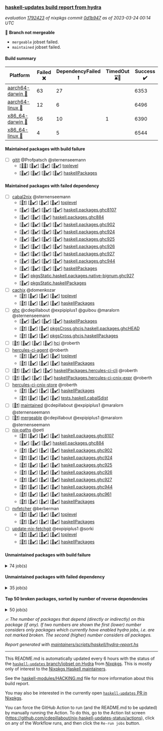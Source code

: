 ### [haskell-updates build report from hydra](https://hydra.nixos.org/jobset/nixpkgs/haskell-updates)
*evaluation [1792423](https://hydra.nixos.org/eval/1792423) of nixpkgs commit [0d1b947](https://github.com/NixOS/nixpkgs/commits/0d1b9472176bb31fa1f9a7b86ccbb20c656e6792) as of 2023-03-24 00:14 UTC*

:red_circle: **Branch not mergeable**
  * `mergeable` jobset failed.
  * `maintained` jobset failed.

#### Build summary

 | Platform | Failed :x: | DependencyFailed :heavy_exclamation_mark: | TimedOut :hourglass::no_entry_sign: | Success :heavy_check_mark: | 
 | --- | --- | --- | --- | --- | 
 | [aarch64-darwin :green_apple:](https://hydra.nixos.org/eval/1792423?filter=.aarch64-darwin) | 63 | 27 |  | 6353 | 
 | [aarch64-linux :iphone:](https://hydra.nixos.org/eval/1792423?filter=.aarch64-linux) | 12 | 6 |  | 6496 | 
 | [x86_64-darwin :apple:](https://hydra.nixos.org/eval/1792423?filter=.x86_64-darwin) | 56 | 10 | 1 | 6390 | 
 | [x86_64-linux :penguin:](https://hydra.nixos.org/eval/1792423?filter=.x86_64-linux) | 4 | 5 |  | 6544 | 
#### Maintained packages with build failure
- [ ] [gitit](https://hydra.nixos.org/eval/1792423?filter=gitit) @Profpatsch @sternenseemann
  - [[:green_apple::x:]](https://hydra.nixos.org/build/212824780) [[:iphone::heavy_check_mark:]](https://hydra.nixos.org/build/212837521) [[:apple::heavy_check_mark:]](https://hydra.nixos.org/build/212827322) [[:penguin::heavy_check_mark:]](https://hydra.nixos.org/build/212811791) [toplevel](https://hydra.nixos.org/eval/1792423?filter=gitit)
  - [[:green_apple::heavy_check_mark:]](https://hydra.nixos.org/build/212836199) [[:iphone::heavy_check_mark:]](https://hydra.nixos.org/build/212813012) [[:apple::heavy_check_mark:]](https://hydra.nixos.org/build/212833558) [[:penguin::heavy_check_mark:]](https://hydra.nixos.org/build/212816280) [haskellPackages](https://hydra.nixos.org/eval/1792423?filter=haskellPackages.gitit)
#### Maintained packages with failed dependency
- [ ] [cabal2nix](https://hydra.nixos.org/eval/1792423?filter=cabal2nix) @sternenseemann
  - [[:green_apple::heavy_exclamation_mark:]](https://hydra.nixos.org/build/213487874) [[:iphone::heavy_check_mark:]](https://hydra.nixos.org/build/213487884) [[:apple::heavy_check_mark:]](https://hydra.nixos.org/build/213487731) [[:penguin::heavy_check_mark:]](https://hydra.nixos.org/build/213487891) [toplevel](https://hydra.nixos.org/eval/1792423?filter=cabal2nix)
  - [[:green_apple::heavy_check_mark:]](https://hydra.nixos.org/build/212832870) [[:iphone::heavy_check_mark:]](https://hydra.nixos.org/build/212822873) [[:apple::heavy_check_mark:]](https://hydra.nixos.org/build/212814820) [[:penguin::heavy_check_mark:]](https://hydra.nixos.org/build/212811391) [haskell.packages.ghc8107](https://hydra.nixos.org/eval/1792423?filter=haskell.packages.ghc8107.cabal2nix)
  -  [[:iphone::heavy_check_mark:]](https://hydra.nixos.org/build/212831217) [[:apple::heavy_check_mark:]](https://hydra.nixos.org/build/212816134) [[:penguin::heavy_check_mark:]](https://hydra.nixos.org/build/212820927) [haskell.packages.ghc884](https://hydra.nixos.org/eval/1792423?filter=haskell.packages.ghc884.cabal2nix)
  - [[:green_apple::heavy_check_mark:]](https://hydra.nixos.org/build/212836191) [[:iphone::heavy_check_mark:]](https://hydra.nixos.org/build/212824000) [[:apple::heavy_check_mark:]](https://hydra.nixos.org/build/212819234) [[:penguin::heavy_check_mark:]](https://hydra.nixos.org/build/212835445) [haskell.packages.ghc902](https://hydra.nixos.org/eval/1792423?filter=haskell.packages.ghc902.cabal2nix)
  - [[:green_apple::heavy_check_mark:]](https://hydra.nixos.org/build/212816470) [[:iphone::heavy_check_mark:]](https://hydra.nixos.org/build/212822270) [[:apple::heavy_check_mark:]](https://hydra.nixos.org/build/212815377) [[:penguin::heavy_check_mark:]](https://hydra.nixos.org/build/212834209) [haskell.packages.ghc924](https://hydra.nixos.org/eval/1792423?filter=haskell.packages.ghc924.cabal2nix)
  - [[:green_apple::heavy_check_mark:]](https://hydra.nixos.org/build/212813820) [[:iphone::heavy_check_mark:]](https://hydra.nixos.org/build/212832975) [[:apple::heavy_check_mark:]](https://hydra.nixos.org/build/212813790) [[:penguin::heavy_check_mark:]](https://hydra.nixos.org/build/212836232) [haskell.packages.ghc925](https://hydra.nixos.org/eval/1792423?filter=haskell.packages.ghc925.cabal2nix)
  - [[:green_apple::heavy_check_mark:]](https://hydra.nixos.org/build/212830174) [[:iphone::heavy_check_mark:]](https://hydra.nixos.org/build/212823501) [[:apple::heavy_check_mark:]](https://hydra.nixos.org/build/212835289) [[:penguin::heavy_check_mark:]](https://hydra.nixos.org/build/212822194) [haskell.packages.ghc926](https://hydra.nixos.org/eval/1792423?filter=haskell.packages.ghc926.cabal2nix)
  - [[:green_apple::heavy_check_mark:]](https://hydra.nixos.org/build/212811451) [[:iphone::heavy_check_mark:]](https://hydra.nixos.org/build/212832691) [[:apple::heavy_check_mark:]](https://hydra.nixos.org/build/212828198) [[:penguin::heavy_check_mark:]](https://hydra.nixos.org/build/212820196) [haskell.packages.ghc927](https://hydra.nixos.org/eval/1792423?filter=haskell.packages.ghc927.cabal2nix)
  - [[:green_apple::heavy_check_mark:]](https://hydra.nixos.org/build/213428009) [[:iphone::heavy_check_mark:]](https://hydra.nixos.org/build/213428086) [[:apple::heavy_check_mark:]](https://hydra.nixos.org/build/213428020) [[:penguin::heavy_check_mark:]](https://hydra.nixos.org/build/213428074) [haskell.packages.ghc944](https://hydra.nixos.org/eval/1792423?filter=haskell.packages.ghc944.cabal2nix)
  - [[:green_apple::heavy_check_mark:]](https://hydra.nixos.org/build/212815168) [[:iphone::heavy_check_mark:]](https://hydra.nixos.org/build/212811758) [[:apple::heavy_check_mark:]](https://hydra.nixos.org/build/212823654) [[:penguin::heavy_check_mark:]](https://hydra.nixos.org/build/212831278) [haskellPackages](https://hydra.nixos.org/eval/1792423?filter=haskellPackages.cabal2nix)
  -    [[:penguin::heavy_check_mark:]](https://hydra.nixos.org/build/212832034) [pkgsStatic.haskell.packages.native-bignum.ghc927](https://hydra.nixos.org/eval/1792423?filter=pkgsStatic.haskell.packages.native-bignum.ghc927.cabal2nix)
  -    [[:penguin::heavy_check_mark:]](https://hydra.nixos.org/build/212821220) [pkgsStatic.haskellPackages](https://hydra.nixos.org/eval/1792423?filter=pkgsStatic.haskellPackages.cabal2nix)
- [ ] [cachix](https://hydra.nixos.org/eval/1792423?filter=cachix) @domenkozar
  - [[:green_apple::heavy_exclamation_mark:]](https://hydra.nixos.org/build/213487847) [[:iphone::heavy_check_mark:]](https://hydra.nixos.org/build/213487791) [[:apple::heavy_check_mark:]](https://hydra.nixos.org/build/213487870) [[:penguin::heavy_check_mark:]](https://hydra.nixos.org/build/213487806) [toplevel](https://hydra.nixos.org/eval/1792423?filter=cachix)
  - [[:green_apple::heavy_exclamation_mark:]](https://hydra.nixos.org/build/213487793) [[:iphone::heavy_check_mark:]](https://hydra.nixos.org/build/213487736) [[:apple::heavy_check_mark:]](https://hydra.nixos.org/build/213487735) [[:penguin::heavy_check_mark:]](https://hydra.nixos.org/build/213487766) [haskellPackages](https://hydra.nixos.org/eval/1792423?filter=haskellPackages.cachix)
- [ ] [ghc](https://hydra.nixos.org/eval/1792423?filter=ghc) @cdepillabout @expipiplus1 @guibou @maralorn @sternenseemann
  - [[:green_apple::heavy_check_mark:]](https://hydra.nixos.org/build/212834620) [[:iphone::heavy_check_mark:]](https://hydra.nixos.org/build/212830691) [[:apple::heavy_check_mark:]](https://hydra.nixos.org/build/212832547) [[:penguin::heavy_check_mark:]](https://hydra.nixos.org/build/212825326) [haskellPackages](https://hydra.nixos.org/eval/1792423?filter=haskellPackages.ghc)
  - [[:green_apple::heavy_exclamation_mark:]](https://hydra.nixos.org/build/213487768)  [[:apple::heavy_check_mark:]](https://hydra.nixos.org/build/213487780) [[:penguin::heavy_check_mark:]](https://hydra.nixos.org/build/213487770) [pkgsCross.ghcjs.haskell.packages.ghcHEAD](https://hydra.nixos.org/eval/1792423?filter=pkgsCross.ghcjs.haskell.packages.ghcHEAD.ghc)
  - [[:green_apple::heavy_exclamation_mark:]](https://hydra.nixos.org/build/213487750)  [[:apple::heavy_check_mark:]](https://hydra.nixos.org/build/213487795) [[:penguin::heavy_check_mark:]](https://hydra.nixos.org/build/213487815) [pkgsCross.ghcjs.haskellPackages](https://hydra.nixos.org/eval/1792423?filter=pkgsCross.ghcjs.haskellPackages.ghc)
- [ ] [[:green_apple::heavy_exclamation_mark:]](https://hydra.nixos.org/build/213487762) [[:iphone::heavy_check_mark:]](https://hydra.nixos.org/build/213487774) [[:apple::heavy_check_mark:]](https://hydra.nixos.org/build/213487849) [[:penguin::heavy_check_mark:]](https://hydra.nixos.org/build/213487846) [hci](https://hydra.nixos.org/eval/1792423?filter=hci) @roberth
- [ ] [hercules-ci-agent](https://hydra.nixos.org/eval/1792423?filter=hercules-ci-agent) @roberth
  - [[:green_apple::heavy_exclamation_mark:]](https://hydra.nixos.org/build/213487804) [[:iphone::heavy_check_mark:]](https://hydra.nixos.org/build/213487798) [[:apple::heavy_check_mark:]](https://hydra.nixos.org/build/213487805) [[:penguin::heavy_check_mark:]](https://hydra.nixos.org/build/213487882) [toplevel](https://hydra.nixos.org/eval/1792423?filter=hercules-ci-agent)
  - [[:green_apple::heavy_exclamation_mark:]](https://hydra.nixos.org/build/213487856) [[:iphone::heavy_check_mark:]](https://hydra.nixos.org/build/213487784) [[:apple::heavy_check_mark:]](https://hydra.nixos.org/build/213487742) [[:penguin::heavy_check_mark:]](https://hydra.nixos.org/build/213487771) [haskellPackages](https://hydra.nixos.org/eval/1792423?filter=haskellPackages.hercules-ci-agent)
- [ ] [[:green_apple::heavy_exclamation_mark:]](https://hydra.nixos.org/build/213487799) [[:iphone::heavy_check_mark:]](https://hydra.nixos.org/build/213487802) [[:apple::heavy_check_mark:]](https://hydra.nixos.org/build/213487786) [[:penguin::heavy_check_mark:]](https://hydra.nixos.org/build/213487747) [haskellPackages.hercules-ci-cli](https://hydra.nixos.org/eval/1792423?filter=haskellPackages.hercules-ci-cli) @roberth
- [ ] [[:green_apple::heavy_exclamation_mark:]](https://hydra.nixos.org/build/213487756) [[:iphone::heavy_check_mark:]](https://hydra.nixos.org/build/213487823) [[:apple::heavy_check_mark:]](https://hydra.nixos.org/build/213487862) [[:penguin::heavy_check_mark:]](https://hydra.nixos.org/build/213487803) [haskellPackages.hercules-ci-cnix-expr](https://hydra.nixos.org/eval/1792423?filter=haskellPackages.hercules-ci-cnix-expr) @roberth
- [ ] [hercules-ci-cnix-store](https://hydra.nixos.org/eval/1792423?filter=hercules-ci-cnix-store) @roberth
  - [[:green_apple::heavy_exclamation_mark:]](https://hydra.nixos.org/build/213487741) [[:iphone::heavy_check_mark:]](https://hydra.nixos.org/build/213487816) [[:apple::heavy_check_mark:]](https://hydra.nixos.org/build/213487844) [[:penguin::heavy_check_mark:]](https://hydra.nixos.org/build/213487764) [haskellPackages](https://hydra.nixos.org/eval/1792423?filter=haskellPackages.hercules-ci-cnix-store)
  - [[:green_apple::heavy_exclamation_mark:]](https://hydra.nixos.org/build/213487858) [[:iphone::heavy_check_mark:]](https://hydra.nixos.org/build/213487810) [[:apple::heavy_check_mark:]](https://hydra.nixos.org/build/213487831) [[:penguin::heavy_check_mark:]](https://hydra.nixos.org/build/213487783) [tests.haskell.cabalSdist](https://hydra.nixos.org/eval/1792423?filter=tests.haskell.cabalSdist.hercules-ci-cnix-store)
- [ ] [[:penguin::heavy_exclamation_mark:]](https://hydra.nixos.org/build/213487836) [maintained](https://hydra.nixos.org/eval/1792423?filter=maintained) @cdepillabout @expipiplus1 @maralorn @sternenseemann
- [ ] [[:penguin::heavy_exclamation_mark:]](https://hydra.nixos.org/build/213487820) [mergeable](https://hydra.nixos.org/eval/1792423?filter=mergeable) @cdepillabout @expipiplus1 @maralorn @sternenseemann
- [ ] [nix-paths](https://hydra.nixos.org/eval/1792423?filter=nix-paths) @peti
  - [[:green_apple::heavy_exclamation_mark:]](https://hydra.nixos.org/build/213487759) [[:iphone::heavy_check_mark:]](https://hydra.nixos.org/build/213487818) [[:apple::heavy_check_mark:]](https://hydra.nixos.org/build/213487883) [[:penguin::heavy_check_mark:]](https://hydra.nixos.org/build/213487845) [haskell.packages.ghc8107](https://hydra.nixos.org/eval/1792423?filter=haskell.packages.ghc8107.nix-paths)
  -  [[:iphone::heavy_check_mark:]](https://hydra.nixos.org/build/213487839) [[:apple::heavy_check_mark:]](https://hydra.nixos.org/build/213487767) [[:penguin::heavy_check_mark:]](https://hydra.nixos.org/build/213487877) [haskell.packages.ghc884](https://hydra.nixos.org/eval/1792423?filter=haskell.packages.ghc884.nix-paths)
  - [[:green_apple::heavy_exclamation_mark:]](https://hydra.nixos.org/build/213487740) [[:iphone::heavy_check_mark:]](https://hydra.nixos.org/build/213487745) [[:apple::heavy_check_mark:]](https://hydra.nixos.org/build/213487863) [[:penguin::heavy_check_mark:]](https://hydra.nixos.org/build/213487885) [haskell.packages.ghc902](https://hydra.nixos.org/eval/1792423?filter=haskell.packages.ghc902.nix-paths)
  - [[:green_apple::heavy_exclamation_mark:]](https://hydra.nixos.org/build/213487765) [[:iphone::heavy_check_mark:]](https://hydra.nixos.org/build/213487781) [[:apple::heavy_check_mark:]](https://hydra.nixos.org/build/213487859) [[:penguin::heavy_check_mark:]](https://hydra.nixos.org/build/213487853) [haskell.packages.ghc924](https://hydra.nixos.org/eval/1792423?filter=haskell.packages.ghc924.nix-paths)
  - [[:green_apple::heavy_exclamation_mark:]](https://hydra.nixos.org/build/213487826) [[:iphone::heavy_check_mark:]](https://hydra.nixos.org/build/213487790) [[:apple::heavy_check_mark:]](https://hydra.nixos.org/build/213487855) [[:penguin::heavy_check_mark:]](https://hydra.nixos.org/build/213487851) [haskell.packages.ghc925](https://hydra.nixos.org/eval/1792423?filter=haskell.packages.ghc925.nix-paths)
  - [[:green_apple::heavy_exclamation_mark:]](https://hydra.nixos.org/build/213487878) [[:iphone::heavy_check_mark:]](https://hydra.nixos.org/build/213487743) [[:apple::heavy_check_mark:]](https://hydra.nixos.org/build/213487730) [[:penguin::heavy_check_mark:]](https://hydra.nixos.org/build/213487857) [haskell.packages.ghc926](https://hydra.nixos.org/eval/1792423?filter=haskell.packages.ghc926.nix-paths)
  - [[:green_apple::heavy_exclamation_mark:]](https://hydra.nixos.org/build/213487814) [[:iphone::heavy_check_mark:]](https://hydra.nixos.org/build/213487887) [[:apple::heavy_check_mark:]](https://hydra.nixos.org/build/213487892) [[:penguin::heavy_check_mark:]](https://hydra.nixos.org/build/213487825) [haskell.packages.ghc927](https://hydra.nixos.org/eval/1792423?filter=haskell.packages.ghc927.nix-paths)
  - [[:green_apple::heavy_exclamation_mark:]](https://hydra.nixos.org/build/213487834) [[:iphone::heavy_check_mark:]](https://hydra.nixos.org/build/213487889) [[:apple::heavy_check_mark:]](https://hydra.nixos.org/build/213487830) [[:penguin::heavy_check_mark:]](https://hydra.nixos.org/build/213487772) [haskell.packages.ghc944](https://hydra.nixos.org/eval/1792423?filter=haskell.packages.ghc944.nix-paths)
  - [[:green_apple::heavy_exclamation_mark:]](https://hydra.nixos.org/build/213487852) [[:iphone::heavy_check_mark:]](https://hydra.nixos.org/build/213487782) [[:apple::heavy_check_mark:]](https://hydra.nixos.org/build/213487752) [[:penguin::heavy_check_mark:]](https://hydra.nixos.org/build/213487777) [haskell.packages.ghc961](https://hydra.nixos.org/eval/1792423?filter=haskell.packages.ghc961.nix-paths)
  - [[:green_apple::heavy_exclamation_mark:]](https://hydra.nixos.org/build/213487866) [[:iphone::heavy_check_mark:]](https://hydra.nixos.org/build/213487871) [[:apple::heavy_check_mark:]](https://hydra.nixos.org/build/213487776) [[:penguin::heavy_check_mark:]](https://hydra.nixos.org/build/213487868) [haskellPackages](https://hydra.nixos.org/eval/1792423?filter=haskellPackages.nix-paths)
- [ ] [nvfetcher](https://hydra.nixos.org/eval/1792423?filter=nvfetcher) @berberman
  - [[:green_apple::heavy_exclamation_mark:]](https://hydra.nixos.org/build/213487811) [[:iphone::heavy_check_mark:]](https://hydra.nixos.org/build/213487854) [[:apple::heavy_check_mark:]](https://hydra.nixos.org/build/213487760) [[:penguin::heavy_check_mark:]](https://hydra.nixos.org/build/213487734) [toplevel](https://hydra.nixos.org/eval/1792423?filter=nvfetcher)
  - [[:green_apple::heavy_exclamation_mark:]](https://hydra.nixos.org/build/213487785) [[:iphone::heavy_check_mark:]](https://hydra.nixos.org/build/213487819) [[:apple::heavy_check_mark:]](https://hydra.nixos.org/build/213487876) [[:penguin::heavy_check_mark:]](https://hydra.nixos.org/build/213487827) [haskellPackages](https://hydra.nixos.org/eval/1792423?filter=haskellPackages.nvfetcher)
- [ ] [update-nix-fetchgit](https://hydra.nixos.org/eval/1792423?filter=update-nix-fetchgit) @expipiplus1 @sorki
  - [[:green_apple::heavy_exclamation_mark:]](https://hydra.nixos.org/build/213487737) [[:iphone::heavy_check_mark:]](https://hydra.nixos.org/build/213487843) [[:apple::heavy_check_mark:]](https://hydra.nixos.org/build/213487789) [[:penguin::heavy_check_mark:]](https://hydra.nixos.org/build/213487832) [toplevel](https://hydra.nixos.org/eval/1792423?filter=update-nix-fetchgit)
  - [[:green_apple::heavy_exclamation_mark:]](https://hydra.nixos.org/build/213487828) [[:iphone::heavy_check_mark:]](https://hydra.nixos.org/build/213487890) [[:apple::heavy_check_mark:]](https://hydra.nixos.org/build/213487732) [[:penguin::heavy_check_mark:]](https://hydra.nixos.org/build/213487769) [haskellPackages](https://hydra.nixos.org/eval/1792423?filter=haskellPackages.update-nix-fetchgit)
#### Unmaintained packages with build failure
<details><summary>74 job(s) </summary>

- [ ] [[:green_apple::x:]](https://hydra.nixos.org/build/213500286) [[:iphone::x:]](https://hydra.nixos.org/build/213500295) [[:apple::x:]](https://hydra.nixos.org/build/213500289) [[:penguin::x:]](https://hydra.nixos.org/build/213500294) [haskellPackages.horizon-spec](https://hydra.nixos.org/eval/1792423?filter=haskellPackages.horizon-spec)  :arrow_heading_up: 2 | 3
- [ ] [[:green_apple::heavy_check_mark:]](https://hydra.nixos.org/build/212825832) [[:iphone::heavy_check_mark:]](https://hydra.nixos.org/build/212825347) [[:apple::x:]](https://hydra.nixos.org/build/212835167) [[:penguin::heavy_check_mark:]](https://hydra.nixos.org/build/212819244) [haskellPackages.quic](https://hydra.nixos.org/eval/1792423?filter=haskellPackages.quic)  :arrow_heading_up: 2 | 2
- [ ] [[:green_apple::x:]](https://hydra.nixos.org/build/212836264) [[:iphone::heavy_check_mark:]](https://hydra.nixos.org/build/212815533) [[:apple::heavy_check_mark:]](https://hydra.nixos.org/build/212836624) [[:penguin::heavy_check_mark:]](https://hydra.nixos.org/build/212821702) [haskellPackages.junit-xml](https://hydra.nixos.org/eval/1792423?filter=haskellPackages.junit-xml)  :arrow_heading_up: 1 | 9
- [ ] [[:green_apple::x:]](https://hydra.nixos.org/build/212835960) [[:iphone::x:]](https://hydra.nixos.org/build/212819424) [[:apple::heavy_check_mark:]](https://hydra.nixos.org/build/212820265) [[:penguin::heavy_check_mark:]](https://hydra.nixos.org/build/212824119) [haskellPackages.hw-simd](https://hydra.nixos.org/eval/1792423?filter=haskellPackages.hw-simd)  :arrow_heading_up: 1 | 8
- [ ] [[:green_apple::x:]](https://hydra.nixos.org/build/213469682) [[:iphone::heavy_check_mark:]](https://hydra.nixos.org/build/213469688) [[:apple::x:]](https://hydra.nixos.org/build/213469668) [[:penguin::heavy_check_mark:]](https://hydra.nixos.org/build/213469676) [haskellPackages.inline-r](https://hydra.nixos.org/eval/1792423?filter=haskellPackages.inline-r)  :arrow_heading_up: 1 | 4
- [ ] [[:green_apple::x:]](https://hydra.nixos.org/build/212820732) [[:iphone::heavy_check_mark:]](https://hydra.nixos.org/build/212824910) [[:apple::heavy_check_mark:]](https://hydra.nixos.org/build/212822729) [[:penguin::heavy_check_mark:]](https://hydra.nixos.org/build/212830270) [haskellPackages.hpath-directory](https://hydra.nixos.org/eval/1792423?filter=haskellPackages.hpath-directory)  :arrow_heading_up: 1 | 3
- [ ] [[:green_apple::heavy_check_mark:]](https://hydra.nixos.org/build/212826983) [[:iphone::x:]](https://hydra.nixos.org/build/212829231) [[:apple::heavy_check_mark:]](https://hydra.nixos.org/build/212835234) [[:penguin::heavy_check_mark:]](https://hydra.nixos.org/build/212828163) [haskellPackages.long-double](https://hydra.nixos.org/eval/1792423?filter=haskellPackages.long-double)  :arrow_heading_up: 1 | 2
- [ ] [[:green_apple::x:]](https://hydra.nixos.org/build/212830537) [[:iphone::heavy_check_mark:]](https://hydra.nixos.org/build/212836541) [[:apple::x:]](https://hydra.nixos.org/build/212835610) [[:penguin::heavy_check_mark:]](https://hydra.nixos.org/build/212823972) [haskellPackages.posix-socket](https://hydra.nixos.org/eval/1792423?filter=haskellPackages.posix-socket)  :arrow_heading_up: 1 | 2
- [ ] [[:green_apple::x:]](https://hydra.nixos.org/build/213104083) [[:iphone::heavy_check_mark:]](https://hydra.nixos.org/build/213104090) [[:apple::x:]](https://hydra.nixos.org/build/213103833) [[:penguin::heavy_check_mark:]](https://hydra.nixos.org/build/213104123) [haskellPackages.gi-gdkx11](https://hydra.nixos.org/eval/1792423?filter=haskellPackages.gi-gdkx11)  :arrow_heading_up: 1 | 1
- [ ] [[:green_apple::heavy_check_mark:]](https://hydra.nixos.org/build/212827603) [[:iphone::x:]](https://hydra.nixos.org/build/212826293) [[:apple::heavy_check_mark:]](https://hydra.nixos.org/build/212812844) [[:penguin::heavy_check_mark:]](https://hydra.nixos.org/build/212814221) [haskellPackages.nlopt-haskell](https://hydra.nixos.org/eval/1792423?filter=haskellPackages.nlopt-haskell)  :arrow_heading_up: 1 | 1
- [ ] [[:green_apple::x:]](https://hydra.nixos.org/build/212827697) [[:iphone::heavy_check_mark:]](https://hydra.nixos.org/build/212837338) [[:apple::x:]](https://hydra.nixos.org/build/212818004) [[:penguin::heavy_check_mark:]](https://hydra.nixos.org/build/212812987) [haskellPackages.openal-ffi](https://hydra.nixos.org/eval/1792423?filter=haskellPackages.openal-ffi)  :arrow_heading_up: 1 | 1
- [ ] [[:apple::x:]](https://hydra.nixos.org/build/212811187) [[:penguin::heavy_check_mark:]](https://hydra.nixos.org/build/212828003) [haskellPackages.swisstable](https://hydra.nixos.org/eval/1792423?filter=haskellPackages.swisstable)  :arrow_heading_up: 1 | 1
- [ ] [[:green_apple::heavy_check_mark:]](https://hydra.nixos.org/build/212820538) [[:iphone::x:]](https://hydra.nixos.org/build/212820394) [[:apple::heavy_check_mark:]](https://hydra.nixos.org/build/212815461) [[:penguin::heavy_check_mark:]](https://hydra.nixos.org/build/212833814) [haskellPackages.freetype2](https://hydra.nixos.org/eval/1792423?filter=haskellPackages.freetype2)  :arrow_heading_up: 0 | 10
- [ ] [[:green_apple::x:]](https://hydra.nixos.org/build/212812714) [[:iphone::heavy_check_mark:]](https://hydra.nixos.org/build/212832386) [[:apple::x:]](https://hydra.nixos.org/build/212824573) [[:penguin::heavy_check_mark:]](https://hydra.nixos.org/build/212827113) [haskellPackages.pipes-zlib](https://hydra.nixos.org/eval/1792423?filter=haskellPackages.pipes-zlib)  :arrow_heading_up: 0 | 5
- [ ] [[:green_apple::x:]](https://hydra.nixos.org/build/212832824) [[:iphone::heavy_check_mark:]](https://hydra.nixos.org/build/212828860) [[:apple::heavy_check_mark:]](https://hydra.nixos.org/build/212811303) [[:penguin::heavy_check_mark:]](https://hydra.nixos.org/build/212813153) [haskellPackages.folds](https://hydra.nixos.org/eval/1792423?filter=haskellPackages.folds)  :arrow_heading_up: 0 | 3
- [ ] [[:green_apple::x:]](https://hydra.nixos.org/build/212829325) [[:iphone::heavy_check_mark:]](https://hydra.nixos.org/build/212817299) [[:apple::heavy_check_mark:]](https://hydra.nixos.org/build/212815703) [[:penguin::heavy_check_mark:]](https://hydra.nixos.org/build/212825787) [haskellPackages.gauge](https://hydra.nixos.org/eval/1792423?filter=haskellPackages.gauge)  :arrow_heading_up: 0 | 3
- [ ] [[:green_apple::x:]](https://hydra.nixos.org/build/212814335) [[:iphone::x:]](https://hydra.nixos.org/build/212828686) [[:apple::heavy_check_mark:]](https://hydra.nixos.org/build/212815496) [[:penguin::heavy_check_mark:]](https://hydra.nixos.org/build/212820167) [haskellPackages.picosat](https://hydra.nixos.org/eval/1792423?filter=haskellPackages.picosat)  :arrow_heading_up: 0 | 3
- [ ] [[:green_apple::x:]](https://hydra.nixos.org/build/212828398) [[:iphone::heavy_check_mark:]](https://hydra.nixos.org/build/212829475) [[:apple::heavy_check_mark:]](https://hydra.nixos.org/build/212820967) [[:penguin::heavy_check_mark:]](https://hydra.nixos.org/build/212815368) [haskellPackages.LibZip](https://hydra.nixos.org/eval/1792423?filter=haskellPackages.LibZip)  :arrow_heading_up: 0 | 2
- [ ] [[:green_apple::x:]](https://hydra.nixos.org/build/212832143) [[:iphone::heavy_check_mark:]](https://hydra.nixos.org/build/212837001) [[:apple::heavy_check_mark:]](https://hydra.nixos.org/build/212822805) [[:penguin::heavy_check_mark:]](https://hydra.nixos.org/build/212813771) [haskellPackages.rocksdb-haskell](https://hydra.nixos.org/eval/1792423?filter=haskellPackages.rocksdb-haskell)  :arrow_heading_up: 0 | 2
- [ ] [[:green_apple::x:]](https://hydra.nixos.org/build/212820033) [[:iphone::heavy_check_mark:]](https://hydra.nixos.org/build/212834264) [[:apple::x:]](https://hydra.nixos.org/build/212830634) [[:penguin::heavy_check_mark:]](https://hydra.nixos.org/build/212832646) [haskellPackages.h-raylib](https://hydra.nixos.org/eval/1792423?filter=haskellPackages.h-raylib)  :arrow_heading_up: 0 | 1
- [ ] [[:green_apple::x:]](https://hydra.nixos.org/build/212828211) [[:iphone::heavy_check_mark:]](https://hydra.nixos.org/build/212823707) [[:apple::x:]](https://hydra.nixos.org/build/212822857) [[:penguin::heavy_check_mark:]](https://hydra.nixos.org/build/212826651) [haskellPackages.hamid](https://hydra.nixos.org/eval/1792423?filter=haskellPackages.hamid)  :arrow_heading_up: 0 | 1
- [ ] [[:green_apple::heavy_check_mark:]](https://hydra.nixos.org/build/212833897) [[:iphone::heavy_check_mark:]](https://hydra.nixos.org/build/212836130) [[:apple::x:]](https://hydra.nixos.org/build/212829865) [[:penguin::heavy_check_mark:]](https://hydra.nixos.org/build/212836214) [haskellPackages.hmatrix-morpheus](https://hydra.nixos.org/eval/1792423?filter=haskellPackages.hmatrix-morpheus)  :arrow_heading_up: 0 | 1
- [ ] [[:green_apple::x:]](https://hydra.nixos.org/build/212837244) [[:iphone::heavy_check_mark:]](https://hydra.nixos.org/build/212829453) [[:apple::x:]](https://hydra.nixos.org/build/212815680) [[:penguin::heavy_check_mark:]](https://hydra.nixos.org/build/212824657) [haskellPackages.huckleberry](https://hydra.nixos.org/eval/1792423?filter=haskellPackages.huckleberry)  :arrow_heading_up: 0 | 1
- [ ] [[:green_apple::x:]](https://hydra.nixos.org/build/212836067) [[:iphone::heavy_check_mark:]](https://hydra.nixos.org/build/212819219) [[:apple::x:]](https://hydra.nixos.org/build/212811430) [[:penguin::heavy_check_mark:]](https://hydra.nixos.org/build/212812571) [haskellPackages.select](https://hydra.nixos.org/eval/1792423?filter=haskellPackages.select)  :arrow_heading_up: 0 | 1
- [ ] [[:green_apple::x:]](https://hydra.nixos.org/build/212832349) [[:iphone::heavy_check_mark:]](https://hydra.nixos.org/build/212827134) [[:apple::x:]](https://hydra.nixos.org/build/212825873) [[:penguin::heavy_check_mark:]](https://hydra.nixos.org/build/212823307) [haskellPackages.sysinfo](https://hydra.nixos.org/eval/1792423?filter=haskellPackages.sysinfo)  :arrow_heading_up: 0 | 1
- [ ] [[:green_apple::heavy_check_mark:]](https://hydra.nixos.org/build/212823496) [[:iphone::heavy_check_mark:]](https://hydra.nixos.org/build/212818936) [[:apple::x:]](https://hydra.nixos.org/build/212829242) [[:penguin::heavy_check_mark:]](https://hydra.nixos.org/build/212837428) [haskellPackages.FractalArt](https://hydra.nixos.org/eval/1792423?filter=haskellPackages.FractalArt) 
- [ ] [[:green_apple::heavy_check_mark:]](https://hydra.nixos.org/build/212824500) [[:iphone::x:]](https://hydra.nixos.org/build/212832489) [[:apple::heavy_check_mark:]](https://hydra.nixos.org/build/212826321) [[:penguin::heavy_check_mark:]](https://hydra.nixos.org/build/212829080) [haskellPackages.HsASA](https://hydra.nixos.org/eval/1792423?filter=haskellPackages.HsASA) 
- [ ] [[:green_apple::x:]](https://hydra.nixos.org/build/212824634) [[:iphone::heavy_check_mark:]](https://hydra.nixos.org/build/212821147) [[:apple::x:]](https://hydra.nixos.org/build/212829701) [[:penguin::heavy_check_mark:]](https://hydra.nixos.org/build/212834488) [haskellPackages.al](https://hydra.nixos.org/eval/1792423?filter=haskellPackages.al) 
- [ ] [[:green_apple::heavy_check_mark:]](https://hydra.nixos.org/build/212833016) [[:iphone::heavy_check_mark:]](https://hydra.nixos.org/build/212834331) [[:apple::x:]](https://hydra.nixos.org/build/212811587) [[:penguin::heavy_check_mark:]](https://hydra.nixos.org/build/212811774) [haskellPackages.env-extra](https://hydra.nixos.org/eval/1792423?filter=haskellPackages.env-extra) 
- [ ] [[:green_apple::x:]](https://hydra.nixos.org/build/212831583) [[:iphone::heavy_check_mark:]](https://hydra.nixos.org/build/212820871) [[:apple::x:]](https://hydra.nixos.org/build/212812959) [[:penguin::heavy_check_mark:]](https://hydra.nixos.org/build/212814376) [haskellPackages.epub-tools](https://hydra.nixos.org/eval/1792423?filter=haskellPackages.epub-tools) 
- [ ] [[:green_apple::x:]](https://hydra.nixos.org/build/212824787) [[:iphone::heavy_check_mark:]](https://hydra.nixos.org/build/212814615) [[:apple::heavy_check_mark:]](https://hydra.nixos.org/build/212825860) [[:penguin::heavy_check_mark:]](https://hydra.nixos.org/build/212828368) [haskellPackages.executable-hash](https://hydra.nixos.org/eval/1792423?filter=haskellPackages.executable-hash) 
- [ ] [[:green_apple::x:]](https://hydra.nixos.org/build/212831684) [[:iphone::heavy_check_mark:]](https://hydra.nixos.org/build/212829182) [[:apple::x:]](https://hydra.nixos.org/build/212811217) [[:penguin::heavy_check_mark:]](https://hydra.nixos.org/build/212827650) [haskellPackages.float128](https://hydra.nixos.org/eval/1792423?filter=haskellPackages.float128) 
- [ ] [[:green_apple::x:]](https://hydra.nixos.org/build/212825834) [[:iphone::heavy_check_mark:]](https://hydra.nixos.org/build/212832897) [[:apple::x:]](https://hydra.nixos.org/build/212836298) [[:penguin::heavy_check_mark:]](https://hydra.nixos.org/build/212819688) [haskellPackages.fudgets](https://hydra.nixos.org/eval/1792423?filter=haskellPackages.fudgets) 
- [ ] [[:green_apple::x:]](https://hydra.nixos.org/build/212812696) [[:iphone::heavy_check_mark:]](https://hydra.nixos.org/build/212820207) [[:apple::x:]](https://hydra.nixos.org/build/212828929) [[:penguin::heavy_check_mark:]](https://hydra.nixos.org/build/212823076) [haskellPackages.gerrit](https://hydra.nixos.org/eval/1792423?filter=haskellPackages.gerrit) 
- [ ] [[:green_apple::x:]](https://hydra.nixos.org/build/213103948) [[:apple::x:]](https://hydra.nixos.org/build/213103922) [haskellPackages.gi-gtkosxapplication](https://hydra.nixos.org/eval/1792423?filter=haskellPackages.gi-gtkosxapplication) 
- [ ] [[:green_apple::x:]](https://hydra.nixos.org/build/212822005) [[:apple::x:]](https://hydra.nixos.org/build/212831588) [haskellPackages.gtk-mac-integration](https://hydra.nixos.org/eval/1792423?filter=haskellPackages.gtk-mac-integration) 
- [ ] [[:green_apple::x:]](https://hydra.nixos.org/build/212813593) [[:iphone::heavy_check_mark:]](https://hydra.nixos.org/build/212832549) [[:apple::x:]](https://hydra.nixos.org/build/212830280) [[:penguin::heavy_check_mark:]](https://hydra.nixos.org/build/212821320) [haskellPackages.gtk-traymanager](https://hydra.nixos.org/eval/1792423?filter=haskellPackages.gtk-traymanager) 
- [ ] [[:green_apple::x:]](https://hydra.nixos.org/build/212831093) [[:apple::x:]](https://hydra.nixos.org/build/212830491) [haskellPackages.gtk3-mac-integration](https://hydra.nixos.org/eval/1792423?filter=haskellPackages.gtk3-mac-integration) 
- [ ] [[:green_apple::x:]](https://hydra.nixos.org/build/213500277) [[:iphone::x:]](https://hydra.nixos.org/build/213500258) [[:apple::x:]](https://hydra.nixos.org/build/213500279) [[:penguin::x:]](https://hydra.nixos.org/build/213500290) [haskellPackages.hfoil](https://hydra.nixos.org/eval/1792423?filter=haskellPackages.hfoil) 
- [ ] [[:green_apple::x:]](https://hydra.nixos.org/build/212813172) [[:iphone::heavy_check_mark:]](https://hydra.nixos.org/build/212836835) [[:apple::x:]](https://hydra.nixos.org/build/212828791) [[:penguin::heavy_check_mark:]](https://hydra.nixos.org/build/212811455) [haskellPackages.highlight](https://hydra.nixos.org/eval/1792423?filter=haskellPackages.highlight) 
- [ ] [[:green_apple::x:]](https://hydra.nixos.org/build/212820870) [[:iphone::heavy_check_mark:]](https://hydra.nixos.org/build/212832815) [[:apple::x:]](https://hydra.nixos.org/build/212825100) [[:penguin::heavy_check_mark:]](https://hydra.nixos.org/build/212832998) [haskellPackages.hinotify-conduit](https://hydra.nixos.org/eval/1792423?filter=haskellPackages.hinotify-conduit) 
- [ ] [[:green_apple::x:]](https://hydra.nixos.org/build/212827590) [[:iphone::heavy_check_mark:]](https://hydra.nixos.org/build/212829801) [[:apple::x:]](https://hydra.nixos.org/build/212820950) [[:penguin::heavy_check_mark:]](https://hydra.nixos.org/build/212827663) [haskellPackages.hsshellscript](https://hydra.nixos.org/eval/1792423?filter=haskellPackages.hsshellscript) 
- [ ] [[:green_apple::x:]](https://hydra.nixos.org/build/212828744) [[:iphone::heavy_check_mark:]](https://hydra.nixos.org/build/212830888) [[:apple::x:]](https://hydra.nixos.org/build/212836247) [[:penguin::heavy_check_mark:]](https://hydra.nixos.org/build/212814311) [haskellPackages.hssourceinfo](https://hydra.nixos.org/eval/1792423?filter=haskellPackages.hssourceinfo) 
- [ ] [[:green_apple::x:]](https://hydra.nixos.org/build/212835921) [[:iphone::heavy_check_mark:]](https://hydra.nixos.org/build/212825506) [[:apple::x:]](https://hydra.nixos.org/build/212835515) [[:penguin::heavy_check_mark:]](https://hydra.nixos.org/build/212831008) [haskellPackages.hunspell-hs](https://hydra.nixos.org/eval/1792423?filter=haskellPackages.hunspell-hs) 
- [ ] [[:apple::x:]](https://hydra.nixos.org/build/212831484) [[:penguin::heavy_check_mark:]](https://hydra.nixos.org/build/212821842) [haskellPackages.inline-asm](https://hydra.nixos.org/eval/1792423?filter=haskellPackages.inline-asm) 
- [ ] [[:green_apple::x:]](https://hydra.nixos.org/build/212819228) [[:iphone::heavy_check_mark:]](https://hydra.nixos.org/build/212830695) [[:apple::x:]](https://hydra.nixos.org/build/212830371) [[:penguin::heavy_check_mark:]](https://hydra.nixos.org/build/212824600) [haskellPackages.interprocess](https://hydra.nixos.org/eval/1792423?filter=haskellPackages.interprocess) 
- [ ] [[:green_apple::x:]](https://hydra.nixos.org/build/212833756) [[:iphone::heavy_check_mark:]](https://hydra.nixos.org/build/212825403) [[:apple::x:]](https://hydra.nixos.org/build/212820546) [[:penguin::heavy_check_mark:]](https://hydra.nixos.org/build/212826020) [haskellPackages.intricacy](https://hydra.nixos.org/eval/1792423?filter=haskellPackages.intricacy) 
- [ ] [[:green_apple::x:]](https://hydra.nixos.org/build/212828660) [[:iphone::heavy_check_mark:]](https://hydra.nixos.org/build/212819941) [[:apple::x:]](https://hydra.nixos.org/build/212836045) [[:penguin::heavy_check_mark:]](https://hydra.nixos.org/build/212833331) [haskellPackages.ipcvar](https://hydra.nixos.org/eval/1792423?filter=haskellPackages.ipcvar) 
- [ ] [[:green_apple::x:]](https://hydra.nixos.org/build/212836193) [[:apple::x:]](https://hydra.nixos.org/build/212818288) [haskellPackages.kqueue](https://hydra.nixos.org/eval/1792423?filter=haskellPackages.kqueue) 
- [ ] [[:green_apple::x:]](https://hydra.nixos.org/build/213500274) [[:iphone::x:]](https://hydra.nixos.org/build/213500266) [[:apple::x:]](https://hydra.nixos.org/build/213500265) [[:penguin::x:]](https://hydra.nixos.org/build/213500293) [haskellPackages.learn-physics-examples](https://hydra.nixos.org/eval/1792423?filter=haskellPackages.learn-physics-examples) 
- [ ] [[:green_apple::x:]](https://hydra.nixos.org/build/212829391) [[:iphone::heavy_check_mark:]](https://hydra.nixos.org/build/212832128) [[:apple::heavy_check_mark:]](https://hydra.nixos.org/build/212822772) [[:penguin::heavy_check_mark:]](https://hydra.nixos.org/build/212828618) [haskellPackages.leveldb-haskell-fork](https://hydra.nixos.org/eval/1792423?filter=haskellPackages.leveldb-haskell-fork) 
- [ ] [[:green_apple::x:]](https://hydra.nixos.org/build/212833001) [[:iphone::heavy_check_mark:]](https://hydra.nixos.org/build/212822237) [[:apple::x:]](https://hydra.nixos.org/build/212816268) [[:penguin::heavy_check_mark:]](https://hydra.nixos.org/build/212816844) [haskellPackages.linux-framebuffer](https://hydra.nixos.org/eval/1792423?filter=haskellPackages.linux-framebuffer) 
- [ ] [[:green_apple::x:]](https://hydra.nixos.org/build/212831568) [[:iphone::heavy_check_mark:]](https://hydra.nixos.org/build/212833922) [[:apple::x:]](https://hydra.nixos.org/build/212823449) [[:penguin::heavy_check_mark:]](https://hydra.nixos.org/build/212822736) [haskellPackages.mediawiki2latex](https://hydra.nixos.org/eval/1792423?filter=haskellPackages.mediawiki2latex) 
- [ ] [[:green_apple::x:]](https://hydra.nixos.org/build/212826951) [[:iphone::heavy_check_mark:]](https://hydra.nixos.org/build/212822827) [[:apple::x:]](https://hydra.nixos.org/build/212822871) [[:penguin::heavy_check_mark:]](https://hydra.nixos.org/build/212835254) [haskellPackages.memfd](https://hydra.nixos.org/eval/1792423?filter=haskellPackages.memfd) 
- [ ] [[:green_apple::x:]](https://hydra.nixos.org/build/212811850) [[:iphone::heavy_check_mark:]](https://hydra.nixos.org/build/212820083) [[:apple::x:]](https://hydra.nixos.org/build/212816554) [[:penguin::heavy_check_mark:]](https://hydra.nixos.org/build/212811892) [haskellPackages.memzero](https://hydra.nixos.org/eval/1792423?filter=haskellPackages.memzero) 
- [ ] [[:green_apple::heavy_exclamation_mark:]](https://hydra.nixos.org/build/213487754) [[:iphone::heavy_check_mark:]](https://hydra.nixos.org/build/213487744) [[:apple::x:]](https://hydra.nixos.org/build/213487872) [[:penguin::heavy_check_mark:]](https://hydra.nixos.org/build/213487800) [haskellPackages.nix-serve-ng](https://hydra.nixos.org/eval/1792423?filter=haskellPackages.nix-serve-ng) 
- [ ] [[:green_apple::x:]](https://hydra.nixos.org/build/212826353) [[:iphone::heavy_check_mark:]](https://hydra.nixos.org/build/212817987) [[:apple::heavy_check_mark:]](https://hydra.nixos.org/build/212817466) [[:penguin::heavy_check_mark:]](https://hydra.nixos.org/build/212811449) [haskellPackages.perceptual-hash](https://hydra.nixos.org/eval/1792423?filter=haskellPackages.perceptual-hash) 
- [ ] [[:green_apple::x:]](https://hydra.nixos.org/build/212826178) [[:iphone::heavy_check_mark:]](https://hydra.nixos.org/build/212825209) [[:apple::x:]](https://hydra.nixos.org/build/212815120) [[:penguin::heavy_check_mark:]](https://hydra.nixos.org/build/212822875) [haskellPackages.persistent-pagination](https://hydra.nixos.org/eval/1792423?filter=haskellPackages.persistent-pagination) 
- [ ] [[:green_apple::x:]](https://hydra.nixos.org/build/212813369) [[:iphone::heavy_check_mark:]](https://hydra.nixos.org/build/212815183) [[:apple::x:]](https://hydra.nixos.org/build/212831650) [[:penguin::heavy_check_mark:]](https://hydra.nixos.org/build/212817503) [haskellPackages.phatsort](https://hydra.nixos.org/eval/1792423?filter=haskellPackages.phatsort) 
- [ ] [[:green_apple::x:]](https://hydra.nixos.org/build/212832722) [[:iphone::heavy_check_mark:]](https://hydra.nixos.org/build/212833817) [[:apple::x:]](https://hydra.nixos.org/build/212820723) [[:penguin::heavy_check_mark:]](https://hydra.nixos.org/build/212818533) [haskellPackages.ping-wrapper](https://hydra.nixos.org/eval/1792423?filter=haskellPackages.ping-wrapper) 
- [ ] [[:green_apple::x:]](https://hydra.nixos.org/build/212828303) [[:iphone::x:]](https://hydra.nixos.org/build/212822582) [[:apple::x:]](https://hydra.nixos.org/build/212812704) [[:penguin::x:]](https://hydra.nixos.org/build/212819440) [haskellPackages.poolboy](https://hydra.nixos.org/eval/1792423?filter=haskellPackages.poolboy) 
- [ ] [[:green_apple::x:]](https://hydra.nixos.org/build/212834408) [[:iphone::heavy_check_mark:]](https://hydra.nixos.org/build/212827736) [[:apple::x:]](https://hydra.nixos.org/build/212818368) [[:penguin::heavy_check_mark:]](https://hydra.nixos.org/build/212815373) [haskellPackages.posix-timer](https://hydra.nixos.org/eval/1792423?filter=haskellPackages.posix-timer) 
- [ ] [[:green_apple::x:]](https://hydra.nixos.org/build/212829128) [[:iphone::heavy_check_mark:]](https://hydra.nixos.org/build/212827710) [[:apple::x:]](https://hydra.nixos.org/build/212831840) [[:penguin::heavy_check_mark:]](https://hydra.nixos.org/build/212836984) [haskellPackages.procex](https://hydra.nixos.org/eval/1792423?filter=haskellPackages.procex) 
- [ ] [[:green_apple::x:]](https://hydra.nixos.org/build/212825646) [[:iphone::heavy_check_mark:]](https://hydra.nixos.org/build/212823862) [[:apple::x:]](https://hydra.nixos.org/build/212812151) [[:penguin::heavy_check_mark:]](https://hydra.nixos.org/build/212812654) [haskellPackages.pthread](https://hydra.nixos.org/eval/1792423?filter=haskellPackages.pthread) 
- [ ] [[:green_apple::x:]](https://hydra.nixos.org/build/212823291) [[:iphone::heavy_check_mark:]](https://hydra.nixos.org/build/212825331) [[:apple::x:]](https://hydra.nixos.org/build/212814686) [[:penguin::heavy_check_mark:]](https://hydra.nixos.org/build/212815468) [haskellPackages.sandwich-webdriver](https://hydra.nixos.org/eval/1792423?filter=haskellPackages.sandwich-webdriver) 
- [ ] [[:green_apple::x:]](https://hydra.nixos.org/build/212819010) [[:iphone::heavy_check_mark:]](https://hydra.nixos.org/build/212816564) [[:apple::x:]](https://hydra.nixos.org/build/212819762) [[:penguin::heavy_check_mark:]](https://hydra.nixos.org/build/212821722) [haskellPackages.servant-serialization](https://hydra.nixos.org/eval/1792423?filter=haskellPackages.servant-serialization) 
- [ ] [[:green_apple::x:]](https://hydra.nixos.org/build/212825415) [[:iphone::heavy_check_mark:]](https://hydra.nixos.org/build/212820672) [[:apple::x:]](https://hydra.nixos.org/build/212815955) [[:penguin::heavy_check_mark:]](https://hydra.nixos.org/build/212837031) [haskellPackages.tailfile-hinotify](https://hydra.nixos.org/eval/1792423?filter=haskellPackages.tailfile-hinotify) 
- [ ] [[:iphone::x:]](https://hydra.nixos.org/build/212823710) [[:penguin::heavy_check_mark:]](https://hydra.nixos.org/build/212817872) [haskellPackages.tasty-papi](https://hydra.nixos.org/eval/1792423?filter=haskellPackages.tasty-papi) 
- [ ] [[:green_apple::x:]](https://hydra.nixos.org/build/212828768) [[:iphone::x:]](https://hydra.nixos.org/build/212830236) [[:apple::heavy_check_mark:]](https://hydra.nixos.org/build/212834866) [[:penguin::heavy_check_mark:]](https://hydra.nixos.org/build/212825835) [haskellPackages.wiringPi](https://hydra.nixos.org/eval/1792423?filter=haskellPackages.wiringPi) 
- [ ] [[:green_apple::x:]](https://hydra.nixos.org/build/212834385) [[:iphone::heavy_check_mark:]](https://hydra.nixos.org/build/212834201) [[:apple::heavy_check_mark:]](https://hydra.nixos.org/build/212824710) [[:penguin::heavy_check_mark:]](https://hydra.nixos.org/build/212836821) [haskellPackages.x86-64bit](https://hydra.nixos.org/eval/1792423?filter=haskellPackages.x86-64bit) 
- [ ] [[:green_apple::x:]](https://hydra.nixos.org/build/212821563) [[:iphone::heavy_check_mark:]](https://hydra.nixos.org/build/212812866) [[:apple::x:]](https://hydra.nixos.org/build/212829612) [[:penguin::heavy_check_mark:]](https://hydra.nixos.org/build/212827369) [haskellPackages.xmonad-utils](https://hydra.nixos.org/eval/1792423?filter=haskellPackages.xmonad-utils) 
- [ ] [[:green_apple::x:]](https://hydra.nixos.org/build/212813305) [[:iphone::heavy_check_mark:]](https://hydra.nixos.org/build/212833557) [[:apple::x:]](https://hydra.nixos.org/build/212827507) [[:penguin::heavy_check_mark:]](https://hydra.nixos.org/build/212834815) [haskellPackages.yoga](https://hydra.nixos.org/eval/1792423?filter=haskellPackages.yoga) 
- [ ] [[:green_apple::x:]](https://hydra.nixos.org/build/212831441) [[:iphone::heavy_check_mark:]](https://hydra.nixos.org/build/212831113) [[:apple::x:]](https://hydra.nixos.org/build/212826528) [[:penguin::heavy_check_mark:]](https://hydra.nixos.org/build/212833880) [haskellPackages.zot](https://hydra.nixos.org/eval/1792423?filter=haskellPackages.zot) 
- [ ] [[:green_apple::x:]](https://hydra.nixos.org/build/212830628) [[:iphone::heavy_check_mark:]](https://hydra.nixos.org/build/212837334) [[:apple::x:]](https://hydra.nixos.org/build/212820973) [[:penguin::heavy_check_mark:]](https://hydra.nixos.org/build/212815873) [haskellPackages.zxcvbn-c](https://hydra.nixos.org/eval/1792423?filter=haskellPackages.zxcvbn-c) 
</details>

#### Unmaintained packages with failed dependency
<details><summary>35 job(s) </summary>

- [ ] [[:green_apple::heavy_check_mark:]](https://hydra.nixos.org/build/212831557) [[:iphone::heavy_check_mark:]](https://hydra.nixos.org/build/212819630) [[:apple::heavy_exclamation_mark:]](https://hydra.nixos.org/build/212818323) [[:penguin::heavy_check_mark:]](https://hydra.nixos.org/build/212816048) [haskellPackages.http3](https://hydra.nixos.org/eval/1792423?filter=haskellPackages.http3)  :arrow_heading_up: 1 | 1
- [ ] [[:green_apple::heavy_exclamation_mark:]](https://hydra.nixos.org/build/212814033) [[:iphone::heavy_check_mark:]](https://hydra.nixos.org/build/212825101) [[:apple::heavy_check_mark:]](https://hydra.nixos.org/build/212814572) [[:penguin::heavy_check_mark:]](https://hydra.nixos.org/build/212815153) [haskellPackages.pretty-diff](https://hydra.nixos.org/eval/1792423?filter=haskellPackages.pretty-diff)  :arrow_heading_up: 0 | 12
- [ ] [[:green_apple::heavy_exclamation_mark:]](https://hydra.nixos.org/build/212830949) [[:iphone::heavy_exclamation_mark:]](https://hydra.nixos.org/build/212822951) [[:apple::heavy_check_mark:]](https://hydra.nixos.org/build/212812616) [[:penguin::heavy_check_mark:]](https://hydra.nixos.org/build/212823882) [haskellPackages.hw-dsv](https://hydra.nixos.org/eval/1792423?filter=haskellPackages.hw-dsv)  :arrow_heading_up: 0 | 3
- [ ] [[:green_apple::heavy_exclamation_mark:]](https://hydra.nixos.org/build/212817649) [[:iphone::heavy_check_mark:]](https://hydra.nixos.org/build/212826948) [[:apple::heavy_exclamation_mark:]](https://hydra.nixos.org/build/212817963) [[:penguin::heavy_check_mark:]](https://hydra.nixos.org/build/212834752) [haskellPackages.network-dns](https://hydra.nixos.org/eval/1792423?filter=haskellPackages.network-dns)  :arrow_heading_up: 0 | 1
- [ ] [[:green_apple::heavy_exclamation_mark:]](https://hydra.nixos.org/build/213469661) [[:iphone::heavy_check_mark:]](https://hydra.nixos.org/build/213469674) [[:apple::heavy_exclamation_mark:]](https://hydra.nixos.org/build/213469669) [[:penguin::heavy_check_mark:]](https://hydra.nixos.org/build/213469646) [haskellPackages.H](https://hydra.nixos.org/eval/1792423?filter=haskellPackages.H) 
- [ ] [cabal2nix-unstable](https://hydra.nixos.org/eval/1792423?filter=cabal2nix-unstable) 
  - [[:green_apple::heavy_exclamation_mark:]](https://hydra.nixos.org/build/213487835) [[:iphone::heavy_check_mark:]](https://hydra.nixos.org/build/213487838) [[:apple::heavy_check_mark:]](https://hydra.nixos.org/build/213487848) [[:penguin::heavy_check_mark:]](https://hydra.nixos.org/build/213487821) [haskell.packages.ghc8107](https://hydra.nixos.org/eval/1792423?filter=haskell.packages.ghc8107.cabal2nix-unstable)
  -  [[:iphone::heavy_check_mark:]](https://hydra.nixos.org/build/213487865) [[:apple::heavy_check_mark:]](https://hydra.nixos.org/build/213487886) [[:penguin::heavy_check_mark:]](https://hydra.nixos.org/build/213487809) [haskell.packages.ghc884](https://hydra.nixos.org/eval/1792423?filter=haskell.packages.ghc884.cabal2nix-unstable)
  - [[:green_apple::heavy_exclamation_mark:]](https://hydra.nixos.org/build/213487779) [[:iphone::heavy_check_mark:]](https://hydra.nixos.org/build/213487748) [[:apple::heavy_check_mark:]](https://hydra.nixos.org/build/213487837) [[:penguin::heavy_check_mark:]](https://hydra.nixos.org/build/213487796) [haskell.packages.ghc902](https://hydra.nixos.org/eval/1792423?filter=haskell.packages.ghc902.cabal2nix-unstable)
  - [[:green_apple::heavy_exclamation_mark:]](https://hydra.nixos.org/build/213487792) [[:iphone::heavy_check_mark:]](https://hydra.nixos.org/build/213487880) [[:apple::heavy_check_mark:]](https://hydra.nixos.org/build/213487861) [[:penguin::heavy_check_mark:]](https://hydra.nixos.org/build/213487840) [haskell.packages.ghc924](https://hydra.nixos.org/eval/1792423?filter=haskell.packages.ghc924.cabal2nix-unstable)
  - [[:green_apple::heavy_exclamation_mark:]](https://hydra.nixos.org/build/213487763) [[:iphone::heavy_check_mark:]](https://hydra.nixos.org/build/213487758) [[:apple::heavy_check_mark:]](https://hydra.nixos.org/build/213487749) [[:penguin::heavy_check_mark:]](https://hydra.nixos.org/build/213487860) [haskell.packages.ghc925](https://hydra.nixos.org/eval/1792423?filter=haskell.packages.ghc925.cabal2nix-unstable)
  - [[:green_apple::heavy_exclamation_mark:]](https://hydra.nixos.org/build/213487808) [[:iphone::heavy_check_mark:]](https://hydra.nixos.org/build/213487751) [[:apple::heavy_check_mark:]](https://hydra.nixos.org/build/213487775) [[:penguin::heavy_check_mark:]](https://hydra.nixos.org/build/213487867) [haskell.packages.ghc926](https://hydra.nixos.org/eval/1792423?filter=haskell.packages.ghc926.cabal2nix-unstable)
  - [[:green_apple::heavy_exclamation_mark:]](https://hydra.nixos.org/build/213487824) [[:iphone::heavy_check_mark:]](https://hydra.nixos.org/build/213487761) [[:apple::heavy_check_mark:]](https://hydra.nixos.org/build/213487794) [[:penguin::heavy_check_mark:]](https://hydra.nixos.org/build/213487778) [haskell.packages.ghc927](https://hydra.nixos.org/eval/1792423?filter=haskell.packages.ghc927.cabal2nix-unstable)
  - [[:green_apple::heavy_exclamation_mark:]](https://hydra.nixos.org/build/213487888) [[:iphone::heavy_check_mark:]](https://hydra.nixos.org/build/213487773) [[:apple::heavy_check_mark:]](https://hydra.nixos.org/build/213487879) [[:penguin::heavy_check_mark:]](https://hydra.nixos.org/build/213487864) [haskell.packages.ghc944](https://hydra.nixos.org/eval/1792423?filter=haskell.packages.ghc944.cabal2nix-unstable)
  - [[:green_apple::heavy_exclamation_mark:]](https://hydra.nixos.org/build/213487739) [[:iphone::heavy_check_mark:]](https://hydra.nixos.org/build/213487753) [[:apple::heavy_check_mark:]](https://hydra.nixos.org/build/213487881) [[:penguin::heavy_check_mark:]](https://hydra.nixos.org/build/213487842) [haskellPackages](https://hydra.nixos.org/eval/1792423?filter=haskellPackages.cabal2nix-unstable)
- [ ] [[:green_apple::heavy_exclamation_mark:]](https://hydra.nixos.org/build/213428006) [[:iphone::heavy_exclamation_mark:]](https://hydra.nixos.org/build/213428042) [[:apple::heavy_exclamation_mark:]](https://hydra.nixos.org/build/213428113) [[:penguin::heavy_exclamation_mark:]](https://hydra.nixos.org/build/213428013) [haskellPackages.guardian](https://hydra.nixos.org/eval/1792423?filter=haskellPackages.guardian) 
- [ ] [hello](https://hydra.nixos.org/eval/1792423?filter=hello) 
  - [[:green_apple::heavy_check_mark:]](https://hydra.nixos.org/build/212826937) [[:iphone::heavy_check_mark:]](https://hydra.nixos.org/build/212815857) [[:apple::heavy_check_mark:]](https://hydra.nixos.org/build/212829395) [[:penguin::heavy_check_mark:]](https://hydra.nixos.org/build/212814863) [haskellPackages](https://hydra.nixos.org/eval/1792423?filter=haskellPackages.hello)
  - [[:green_apple::heavy_exclamation_mark:]](https://hydra.nixos.org/build/213487812)  [[:apple::heavy_check_mark:]](https://hydra.nixos.org/build/213487833) [[:penguin::heavy_check_mark:]](https://hydra.nixos.org/build/213487869) [pkgsCross.ghcjs.haskell.packages.ghcHEAD](https://hydra.nixos.org/eval/1792423?filter=pkgsCross.ghcjs.haskell.packages.ghcHEAD.hello)
  - [[:green_apple::heavy_exclamation_mark:]](https://hydra.nixos.org/build/213487733)  [[:apple::heavy_check_mark:]](https://hydra.nixos.org/build/213487797) [[:penguin::heavy_check_mark:]](https://hydra.nixos.org/build/213487788) [pkgsCross.ghcjs.haskellPackages](https://hydra.nixos.org/eval/1792423?filter=pkgsCross.ghcjs.haskellPackages.hello)
  -    [[:penguin::heavy_check_mark:]](https://hydra.nixos.org/build/212820976) [pkgsMusl.haskellPackages](https://hydra.nixos.org/eval/1792423?filter=pkgsMusl.haskellPackages.hello)
  -    [[:penguin::heavy_check_mark:]](https://hydra.nixos.org/build/212814992) [pkgsStatic.haskell.packages.native-bignum.ghc927](https://hydra.nixos.org/eval/1792423?filter=pkgsStatic.haskell.packages.native-bignum.ghc927.hello)
  -    [[:penguin::heavy_check_mark:]](https://hydra.nixos.org/build/212832833) [pkgsStatic.haskellPackages](https://hydra.nixos.org/eval/1792423?filter=pkgsStatic.haskellPackages.hello)
- [ ] [[:green_apple::heavy_check_mark:]](https://hydra.nixos.org/build/212812194) [[:iphone::heavy_exclamation_mark:]](https://hydra.nixos.org/build/212829955) [[:apple::heavy_check_mark:]](https://hydra.nixos.org/build/212823502) [[:penguin::heavy_check_mark:]](https://hydra.nixos.org/build/212823167) [haskellPackages.hmatrix-nlopt](https://hydra.nixos.org/eval/1792423?filter=haskellPackages.hmatrix-nlopt) 
- [ ] [[:green_apple::heavy_exclamation_mark:]](https://hydra.nixos.org/build/213500260) [[:iphone::heavy_exclamation_mark:]](https://hydra.nixos.org/build/213500262) [[:apple::heavy_exclamation_mark:]](https://hydra.nixos.org/build/213500276) [[:penguin::heavy_exclamation_mark:]](https://hydra.nixos.org/build/213500284) [haskellPackages.horizon-spec-lens](https://hydra.nixos.org/eval/1792423?filter=haskellPackages.horizon-spec-lens) 
- [ ] [[:green_apple::heavy_exclamation_mark:]](https://hydra.nixos.org/build/213500287) [[:iphone::heavy_exclamation_mark:]](https://hydra.nixos.org/build/213500281) [[:apple::heavy_exclamation_mark:]](https://hydra.nixos.org/build/213500257) [[:penguin::heavy_exclamation_mark:]](https://hydra.nixos.org/build/213500273) [haskellPackages.horizon-spec-pretty](https://hydra.nixos.org/eval/1792423?filter=haskellPackages.horizon-spec-pretty) 
- [ ] [[:green_apple::heavy_exclamation_mark:]](https://hydra.nixos.org/build/212813718) [[:iphone::heavy_check_mark:]](https://hydra.nixos.org/build/212836954) [[:apple::heavy_check_mark:]](https://hydra.nixos.org/build/212833119) [[:penguin::heavy_check_mark:]](https://hydra.nixos.org/build/212827610) [haskellPackages.hpath-io](https://hydra.nixos.org/eval/1792423?filter=haskellPackages.hpath-io) 
- [ ] [[:apple::heavy_exclamation_mark:]](https://hydra.nixos.org/build/212837042) [[:penguin::heavy_check_mark:]](https://hydra.nixos.org/build/212834471) [haskellPackages.hs-swisstable-hashtables-class](https://hydra.nixos.org/eval/1792423?filter=haskellPackages.hs-swisstable-hashtables-class) 
- [ ] [[:green_apple::heavy_exclamation_mark:]](https://hydra.nixos.org/build/213469691) [[:iphone::heavy_check_mark:]](https://hydra.nixos.org/build/213469651) [[:apple::heavy_exclamation_mark:]](https://hydra.nixos.org/build/213469658) [[:penguin::heavy_check_mark:]](https://hydra.nixos.org/build/213469698) [haskellPackages.ihaskell-inline-r](https://hydra.nixos.org/eval/1792423?filter=haskellPackages.ihaskell-inline-r) 
- [ ] [[:green_apple::heavy_exclamation_mark:]](https://hydra.nixos.org/build/212819308) [[:iphone::heavy_check_mark:]](https://hydra.nixos.org/build/212829952) [[:apple::heavy_check_mark:]](https://hydra.nixos.org/build/212816778) [[:penguin::heavy_check_mark:]](https://hydra.nixos.org/build/212823096) [haskellPackages.piped](https://hydra.nixos.org/eval/1792423?filter=haskellPackages.piped) 
- [ ] [[:green_apple::heavy_check_mark:]](https://hydra.nixos.org/build/212814168) [[:iphone::heavy_exclamation_mark:]](https://hydra.nixos.org/build/212816061) [[:apple::heavy_check_mark:]](https://hydra.nixos.org/build/212816229) [[:penguin::heavy_check_mark:]](https://hydra.nixos.org/build/212835183) [haskellPackages.rounded-hw](https://hydra.nixos.org/eval/1792423?filter=haskellPackages.rounded-hw) 
- [ ] [[:green_apple::heavy_exclamation_mark:]](https://hydra.nixos.org/build/212812040) [[:iphone::heavy_check_mark:]](https://hydra.nixos.org/build/212823739) [[:apple::heavy_check_mark:]](https://hydra.nixos.org/build/212828124) [[:penguin::heavy_check_mark:]](https://hydra.nixos.org/build/212830352) [haskellPackages.tasty-test-reporter](https://hydra.nixos.org/eval/1792423?filter=haskellPackages.tasty-test-reporter) 
- [ ] [[:green_apple::heavy_check_mark:]](https://hydra.nixos.org/build/212815705) [[:iphone::heavy_check_mark:]](https://hydra.nixos.org/build/212827228) [[:apple::heavy_exclamation_mark:]](https://hydra.nixos.org/build/212814883) [[:penguin::heavy_check_mark:]](https://hydra.nixos.org/build/212824888) [haskellPackages.warp-quic](https://hydra.nixos.org/eval/1792423?filter=haskellPackages.warp-quic) 
- [ ] [[:green_apple::heavy_exclamation_mark:]](https://hydra.nixos.org/build/212812326) [[:iphone::heavy_check_mark:]](https://hydra.nixos.org/build/212811795) [[:apple::heavy_check_mark:]](https://hydra.nixos.org/build/212825269) [[:penguin::heavy_check_mark:]](https://hydra.nixos.org/build/212836332) [tests.haskell.writers](https://hydra.nixos.org/eval/1792423?filter=tests.haskell.writers) 
- [ ] [[:green_apple::heavy_exclamation_mark:]](https://hydra.nixos.org/build/212824007) [[:iphone::heavy_check_mark:]](https://hydra.nixos.org/build/212816933) [[:apple::heavy_exclamation_mark:]](https://hydra.nixos.org/build/212820678) [[:penguin::heavy_check_mark:]](https://hydra.nixos.org/build/212815151) [haskellPackages.xbattbar](https://hydra.nixos.org/eval/1792423?filter=haskellPackages.xbattbar) 
</details>

#### Top 50 broken packages, sorted by number of reverse dependencies
<details><summary>50 job(s) </summary>

[amazonka-core](https://packdeps.haskellers.com/reverse/amazonka-core) :arrow_heading_up: 188  
[gogol-core](https://packdeps.haskellers.com/reverse/gogol-core) :arrow_heading_up: 184  
[haskell98](https://packdeps.haskellers.com/reverse/haskell98) :arrow_heading_up: 153  
[enumerator](https://packdeps.haskellers.com/reverse/enumerator) :arrow_heading_up: 56  
[util](https://packdeps.haskellers.com/reverse/util) :arrow_heading_up: 49  
[derive](https://packdeps.haskellers.com/reverse/derive) :arrow_heading_up: 48  
[amazonka](https://packdeps.haskellers.com/reverse/amazonka) :arrow_heading_up: 46  
[cgi](https://packdeps.haskellers.com/reverse/cgi) :arrow_heading_up: 46  
[accelerate](https://packdeps.haskellers.com/reverse/accelerate) :arrow_heading_up: 42  
[TypeCompose](https://packdeps.haskellers.com/reverse/TypeCompose) :arrow_heading_up: 40  
[PrimitiveArray](https://packdeps.haskellers.com/reverse/PrimitiveArray) :arrow_heading_up: 35  
[rank1dynamic](https://packdeps.haskellers.com/reverse/rank1dynamic) :arrow_heading_up: 33  
[distributed-static](https://packdeps.haskellers.com/reverse/distributed-static) :arrow_heading_up: 31  
[distributed-process](https://packdeps.haskellers.com/reverse/distributed-process) :arrow_heading_up: 30  
[iteratee](https://packdeps.haskellers.com/reverse/iteratee) :arrow_heading_up: 29  
[storablevector](https://packdeps.haskellers.com/reverse/storablevector) :arrow_heading_up: 29  
[polysemy-resume](https://packdeps.haskellers.com/reverse/polysemy-resume) :arrow_heading_up: 27  
[polysemy-conc](https://packdeps.haskellers.com/reverse/polysemy-conc) :arrow_heading_up: 26  
[crypto-numbers](https://packdeps.haskellers.com/reverse/crypto-numbers) :arrow_heading_up: 25  
[either-unwrap](https://packdeps.haskellers.com/reverse/either-unwrap) :arrow_heading_up: 25  
[sydtest](https://packdeps.haskellers.com/reverse/sydtest) :arrow_heading_up: 25  
[polysemy-log](https://packdeps.haskellers.com/reverse/polysemy-log) :arrow_heading_up: 24  
[crypto-pubkey](https://packdeps.haskellers.com/reverse/crypto-pubkey) :arrow_heading_up: 22  
[haskelldb](https://packdeps.haskellers.com/reverse/haskelldb) :arrow_heading_up: 22  
[wxdirect](https://packdeps.haskellers.com/reverse/wxdirect) :arrow_heading_up: 22  
[BiobaseTypes](https://packdeps.haskellers.com/reverse/BiobaseTypes) :arrow_heading_up: 21  
[alg](https://packdeps.haskellers.com/reverse/alg) :arrow_heading_up: 21  
[amazonka-s3](https://packdeps.haskellers.com/reverse/amazonka-s3) :arrow_heading_up: 21  
[mmsyn2](https://packdeps.haskellers.com/reverse/mmsyn2) :arrow_heading_up: 21  
[wxc](https://packdeps.haskellers.com/reverse/wxc) :arrow_heading_up: 21  
[biocore](https://packdeps.haskellers.com/reverse/biocore) :arrow_heading_up: 20  
[bzlib](https://packdeps.haskellers.com/reverse/bzlib) :arrow_heading_up: 20  
[wxcore](https://packdeps.haskellers.com/reverse/wxcore) :arrow_heading_up: 20  
[attoparsec-enumerator](https://packdeps.haskellers.com/reverse/attoparsec-enumerator) :arrow_heading_up: 19  
[bytestring-show](https://packdeps.haskellers.com/reverse/bytestring-show) :arrow_heading_up: 19  
[exon](https://packdeps.haskellers.com/reverse/exon) :arrow_heading_up: 19  
[fay](https://packdeps.haskellers.com/reverse/fay) :arrow_heading_up: 19  
[incipit](https://packdeps.haskellers.com/reverse/incipit) :arrow_heading_up: 19  
[wx](https://packdeps.haskellers.com/reverse/wx) :arrow_heading_up: 19  
[BiobaseENA](https://packdeps.haskellers.com/reverse/BiobaseENA) :arrow_heading_up: 18  
[asn1-data](https://packdeps.haskellers.com/reverse/asn1-data) :arrow_heading_up: 18  
[dbus-core](https://packdeps.haskellers.com/reverse/dbus-core) :arrow_heading_up: 18  
[gtksourceview2](https://packdeps.haskellers.com/reverse/gtksourceview2) :arrow_heading_up: 18  
[hsc3](https://packdeps.haskellers.com/reverse/hsc3) :arrow_heading_up: 18  
[polysemy-process](https://packdeps.haskellers.com/reverse/polysemy-process) :arrow_heading_up: 18  
[ukrainian-phonetics-basic](https://packdeps.haskellers.com/reverse/ukrainian-phonetics-basic) :arrow_heading_up: 18  
[BiobaseXNA](https://packdeps.haskellers.com/reverse/BiobaseXNA) :arrow_heading_up: 17  
[HGamer3D-Data](https://packdeps.haskellers.com/reverse/HGamer3D-Data) :arrow_heading_up: 17  
[certificate](https://packdeps.haskellers.com/reverse/certificate) :arrow_heading_up: 17  
[clash-prelude](https://packdeps.haskellers.com/reverse/clash-prelude) :arrow_heading_up: 17  
</details>


*:arrow_heading_up:: The number of packages that depend (directly or indirectly) on this package (if any). If two numbers are shown the first (lower) number considers only packages which currently have enabled hydra jobs, i.e. are not marked broken. The second (higher) number considers all packages.*

*Report generated with [maintainers/scripts/haskell/hydra-report.hs](https://github.com/NixOS/nixpkgs/blob/haskell-updates/maintainers/scripts/haskell/hydra-report.hs)*


----------------------------------------------------------------------

This README.md is automatically updated every 6 hours with the status of the
[`haskell-updates` branch/jobset on Hydra](https://hydra.nixos.org/jobset/nixpkgs/haskell-updates)
from [Nixpkgs](https://github.com/NixOS/nixpkgs).  This is mostly only of
interest to the [Nixpkgs Haskell maintainers](https://github.com/orgs/NixOS/teams/haskell).

See the
[haskell-modules/HACKING.md](https://github.com/NixOS/nixpkgs/blob/haskell-updates/pkgs/development/haskell-modules/HACKING.md)
file for more information about this build report.

You may also be interested in the currently open
[`haskell-updates` PR in Nixpkgs](https://github.com/nixos/nixpkgs/pulls?q=is%3Apr+is%3Aopen+head%3Ahaskell-updates).

You can force the GitHub Action to run (and the README.md to be updated) by
manually running the Action.  To do this, go to the Action list screen
(https://github.com/cdepillabout/nix-haskell-updates-status/actions),
click on any of the Workflow runs, and then click the `Re-run jobs` button.
